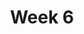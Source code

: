 ---
title: Week 6
days:
  - date: 2019-09-30
    events:
      "**Lab**{: .label } Lab 6":
  - date: 2019-10-01
    events:
      "[Case Study](#)":
      "Homework 3 due, Homework 4 released":
  - date: 2019-10-02
    events:
      "**Discussion**{: .label } Discussion 6":
  - date: 2019-10-03
    events:
      "**Exam**{: .label } Midterm 1 (tentative date)":
---
